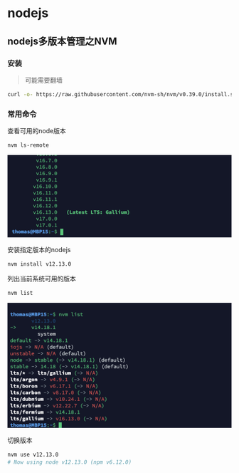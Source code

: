 # nodejs

## nodejs多版本管理之NVM

### 安装

>  可能需要翻墙

```bash
curl -o- https://raw.githubusercontent.com/nvm-sh/nvm/v0.39.0/install.sh | bash
```

### 常用命令

查看可用的node版本

```bash
nvm ls-remote
```

![image-20211027112911956](./assets/nxtADXso75rLKR1.png)

安装指定版本的nodejs

```bash
nvm install v12.13.0
```

列出当前系统可用的版本

```bash
nvm list
```

![image-20211027112435703](./assets/AQUBFmap783DWkr.png)

切换版本

```bash
nvm use v12.13.0
# Now using node v12.13.0 (npm v6.12.0)
```

